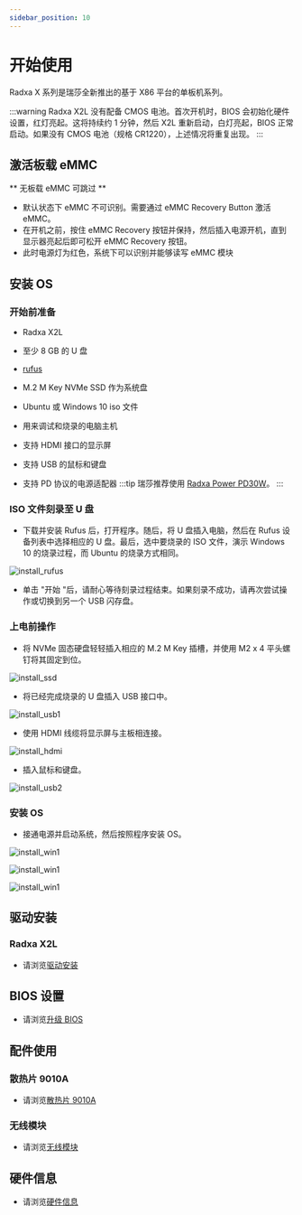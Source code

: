 ```yaml
---
sidebar_position: 10
---
```


# 开始使用

Radxa X 系列是瑞莎全新推出的基于 X86 平台的单板机系列。

:::warning
Radxa X2L 没有配备 CMOS 电池。首次开机时，BIOS 会初始化硬件设置，红灯亮起。这将持续约 1 分钟，然后 X2L 重新启动，白灯亮起，BIOS 正常启动。如果没有 CMOS 电池（规格 CR1220），上述情况将重复出现。
:::

## 激活板载 eMMC

** 无板载 eMMC 可跳过 **

- 默认状态下 eMMC 不可识别。需要通过 eMMC Recovery Button 激活 eMMC。
- 在开机之前，按住 eMMC Recovery 按钮并保持，然后插入电源开机，直到显示器亮起后即可松开 eMMC Recovery 按钮。
- 此时电源灯为红色，系统下可以识别并能够读写 eMMC 模块

## 安装 OS

### 开始前准备

- Radxa X2L

- 至少 8 GB 的 U 盘

- [rufus](https://rufus.ie/)

- M.2 M Key NVMe SSD 作为系统盘

- Ubuntu 或 Windows 10 iso 文件

- 用来调试和烧录的电脑主机

- 支持 HDMI 接口的显示屏

- 支持 USB 的鼠标和键盘

- 支持 PD 协议的电源适配器
  :::tip
  瑞莎推荐使用 [Radxa Power PD30W](/accessories/pd_30w)。
  :::

### ISO 文件刻录至 U 盘

- 下载并安装 Rufus 后，打开程序。随后，将 U 盘插入电脑，然后在 Rufus 设备列表中选择相应的 U 盘。最后，选中要烧录的 ISO 文件，演示 Windows 10 的烧录过程，而 Ubuntu 的烧录方式相同。

![install_rufus](/img/x/x_rufus.webp)

- 单击 "开始 "后，请耐心等待刻录过程结束。如果刻录不成功，请再次尝试操作或切换到另一个 USB 闪存盘。

### 上电前操作

- 将 NVMe 固态硬盘轻轻插入相应的 M.2 M Key 插槽，并使用 M2 x 4 平头螺钉将其固定到位。

![install_ssd](/img/x/x_ssd.webp)

- 将已经完成烧录的 U 盘插入 USB 接口中。

![install_usb1](/img/x/x_usb1.webp)

- 使用 HDMI 线缆将显示屏与主板相连接。

![install_hdmi](/img/x/x_hdmi.webp)

- 插入鼠标和键盘。

![install_usb2](/img/x/x_usb2.webp)

### 安装 OS

- 接通电源并启动系统，然后按照程序安装 OS。

![install_win1](/img/x/x_win10_01.webp)

![install_win1](/img/x/x_win10_02.webp)

![install_win1](/img/x/x_win10_03.webp)

## 驱动安装

### Radxa X2L

- 请浏览[驱动安装](/x/x2l/driver)

## BIOS 设置

- 请浏览[升级 BIOS](/x/x2l/bios)

## 配件使用

### 散热片 9010A

- 请浏览[散热片 9010A](/x/x2l/accessories/heatsink-9010a)

### 无线模块

- 请浏览[无线模块](/x/x2l/accessories/wireless-module)

## 硬件信息

- 请浏览[硬件信息](/x/x2l/hardware/hardware-info)
